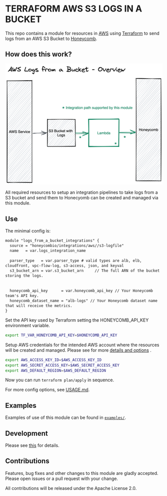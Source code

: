 # TERRAFORM AWS S3 LOGS IN A BUCKET


This repo contains a module for resources in [AWS](https://aws.amazon.com/) using [Terraform](https://www.terraform.io/)
to send logs from an AWS S3 Bucket to [Honeycomb](https://www.honeycomb.io/).

## How does this work?

![AWS Logs from a bucket Integration overview](../../docs/s3-logs-overview.png)

All required resources to setup an integration pipelines to take logs from a S3 bucket and send them to
Honecyomb can be created and managed via this module.


## Use

The minimal config is:

```hcl
module "logs_from_a_bucket_integrations" {
  source = "honeycombio/integrations/aws//s3-logfile"
  name   = var.logs_integration_name

  parser_type   = var.parser_type # valid types are alb, elb, cloudfront, vpc-flow-log, s3-access, json, and keyval
  s3_bucket_arn = var.s3_bucket_arn     // The full ARN of the bucket storing the logs.


  honeycomb_api_key      = var.honeycomb_api_key // Your Honeycomb team's API key.
  honeycomb_dataset_name = "alb-logs" // Your Honeycomb dataset name that will receive the metrics.
}
```

Set the API key used by Terraform setting the HONEYCOMB_API_KEY environment variable.

```bash
export TF_VAR_HONEYCOMB_API_KEY=$HONEYCOMB_API_KEY
```

Setup AWS credentials for the intended AWS account where the resources will be created and managed. Please see for
more [details and options](https://registry.terraform.io/providers/hashicorp/aws/latest/docs#authentication-and-configuration)
.

```bash
export AWS_ACCESS_KEY_ID=$AWS_ACCESS_KEY_ID
export AWS_SECRET_ACCESS_KEY=$AWS_SECRET_ACCESS_KEY
export AWS_DEFAULT_REGION=$AWS_DEFAULT_REGION
```

Now you can run `terraform plan/apply` in sequence.

For more config options, see [USAGE.md](https://github.com/honeycombio/terraform-aws-integrations/blob/main/USAGE.md).

## Examples

Examples of use of this module can be found
in [`examples/`](https://github.com/honeycombio/terraform-aws-integrations/tree/main/examples/s3-logfile).

## Development

Please see [this](https://github.com/honeycombio/terraform-aws-integrations#development) for details.

## Contributions

Features, bug fixes and other changes to this module are gladly accepted. Please open issues or a pull request with your
change.

All contributions will be released under the Apache License 2.0.
